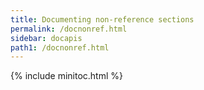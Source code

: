 ```yaml
---
title: Documenting non-reference sections
permalink: /docnonref.html
sidebar: docapis
path1: /docnonref.html
---
```


{% include minitoc.html %}
